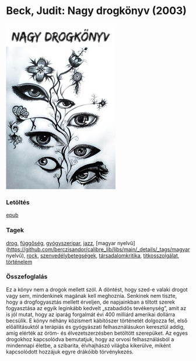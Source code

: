 # <a name="id_646">Beck, Judit: Nagy drogkönyv (2003)</a>
<img src="https://github.com/BercziSandor/calibre_lib/raw/main/libs/main/Beck%2C%20Judit/Nagy%20drogkonyv%20%28646%29/cover.jpg" alt="cover" width="300"/>

### Letöltés
[epub](https://github.com/BercziSandor/calibre_lib/raw/main/libs/main/Beck%2C%20Judit/Nagy%20drogkonyv%20%28646%29/Nagy%20drogkonyv%20-%20Beck%2C%20Judit.epub)

### Tagek
[drog](https://github.com/berczisandor/calibre_lib/libs/main/_details/_tags/drog), [függőség](https://github.com/berczisandor/calibre_lib/libs/main/_details/_tags/függőség), [gyógyszeripar](https://github.com/berczisandor/calibre_lib/libs/main/_details/_tags/gyógyszeripar), [jazz](https://github.com/berczisandor/calibre_lib/libs/main/_details/_tags/jazz), [magyar nyelvű](https://github.com/berczisandor/calibre_lib/libs/main/_details/_tags/magyar nyelvű), [rock](https://github.com/berczisandor/calibre_lib/libs/main/_details/_tags/rock), [szenvedélybetegségek](https://github.com/berczisandor/calibre_lib/libs/main/_details/_tags/szenvedélybetegségek), [társadalomkritika](https://github.com/berczisandor/calibre_lib/libs/main/_details/_tags/társadalomkritika), [titkosszolgálat](https://github.com/berczisandor/calibre_lib/libs/main/_details/_tags/titkosszolgálat), [történelem](https://github.com/berczisandor/calibre_lib/libs/main/_details/_tags/történelem)

### Összefoglalás
<div>
<p>Ez a könyv nem a drogok mellett szól. A döntést, hogy szed-e valaki drogot vagy sem, mindenkinek magának kell meghoznia. Senkinek nem tiszte, hogy a drogfogyasztás mellett érveljen, de napjainkban a tiltott szerek fogyasztása az egyik leginkább kedvelt „szabadidős tevékenység”, amit az is jól mutat, hogy az iparág forgalmát évi 400 milliárd amerikai dollárra becsülik. E könyv néhány közismert kábítószer történetét dolgozza fel, első előállításuktól a terápiás és gyógyászati felhasználásukon keresztül addig, amíg elérték az öröm- és élvezetszerzésben betöltött szerepüket. Az egyes drogokhoz kapcsolódva bemutatjuk, hogy az orvosi felhasználásból a mindennapi életbe, a szibarita, élvhajhászó világba kikerülve, miként kapcsolódott hozzájuk egyre drákóibb törvénykezés.</p></div>



